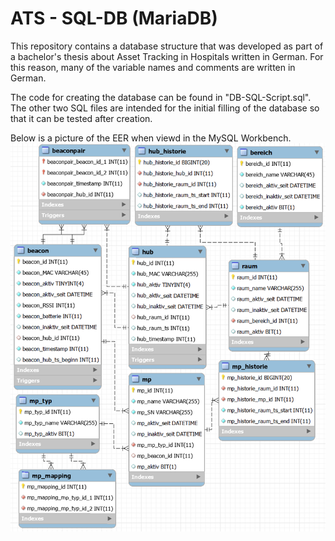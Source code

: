 # ATS - SQL-DB (MariaDB)

This repository contains a database structure that was developed as part of a bachelor's thesis about Asset Tracking in Hospitals written in German.
For this reason, many of the variable names and comments are written in German.

The code for creating the database can be found in "DB-SQL-Script.sql".
The other two SQL files are intended for the initial filling of the database so that it can be tested after creation.

Below is a picture of the EER when viewd in the MySQL Workbench.
![EER of the DB](EER.png)
